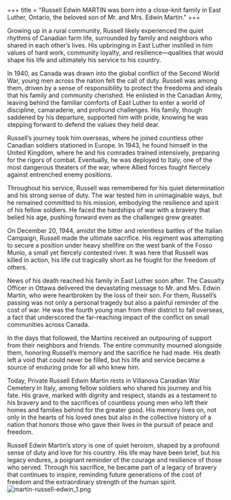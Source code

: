 +++
title = "Russell Edwin MARTIN was born into a close-knit family in East Luther, Ontario, the beloved son of Mr. and Mrs. Edwin Martin."
+++

Growing up in a rural community, Russell likely experienced the quiet rhythms of Canadian farm life, surrounded by family and neighbors who shared in each other’s lives. His upbringing in East Luther instilled in him values of hard work, community loyalty, and resilience—qualities that would shape his life and ultimately his service to his country.

In 1940, as Canada was drawn into the global conflict of the Second World War, young men across the nation felt the call of duty. Russell was among them, driven by a sense of responsibility to protect the freedoms and ideals that his family and community cherished. 
He enlisted in the Canadian Army, leaving behind the familiar comforts of East Luther to enter a world of discipline, camaraderie, and profound challenges. His family, though saddened by his departure, supported him with pride, knowing he was stepping forward to defend the values they held dear.

Russell’s journey took him overseas, where he joined countless other Canadian soldiers stationed in Europe. In 1943, he found himself in the United Kingdom, where he and his comrades trained intensively, preparing for the rigors of combat. Eventually, he was deployed to Italy, one of the most dangerous theaters of the war, where Allied forces fought fiercely against entrenched enemy positions.

Throughout his service, Russell was remembered for his quiet determination and his strong sense of duty. The war tested him in unimaginable ways, but he remained committed to his mission, embodying the resilience and spirit of his fellow soldiers. He faced the hardships of war with a bravery that belied his age, pushing forward even as the challenges grew greater.

On December 20, 1944, amidst the bitter and relentless battles of the Italian Campaign, Russell made the ultimate sacrifice. His regiment was attempting to secure a position under heavy shellfire on the west bank of the Fosso Munio, a small yet fiercely contested river. It was here that Russell was killed in action, his life cut tragically short as he fought for the freedom of others.

News of his death reached his family in East Luther soon after. The Casualty Officer in Ottawa delivered the devastating message to Mr. and Mrs. Edwin Martin, who were heartbroken by the loss of their son. For them, Russell’s passing was not only a personal tragedy but also a painful reminder of the cost of war. He was the fourth young man from their district to fall overseas, a fact that underscored the far-reaching impact of the conflict on small communities across Canada.

In the days that followed, the Martins received an outpouring of support from their neighbors and friends. The entire community mourned alongside them, honoring Russell’s memory and the sacrifice he had made. His death left a void that could never be filled, but his life and service became a source of enduring pride for all who knew him.

Today, Private Russell Edwin Martin rests in Villanova Canadian War Cemetery in Italy, among fellow soldiers who shared his journey and his fate. His grave, marked with dignity and respect, stands as a testament to his bravery and to the sacrifices of countless young men who left their homes and families behind for the greater good. His memory lives on, not only in the hearts of his loved ones but also in the collective history of a nation that honors those who gave their lives in the pursuit of peace and freedom.

Russell Edwin Martin’s story is one of quiet heroism, shaped by a profound sense of duty and love for his country. His life may have been brief, but his legacy endures, a poignant reminder of the courage and resilience of those who served. Through his sacrifice, he became part of a legacy of bravery that continues to inspire, reminding future generations of the cost of freedom and the extraordinary strength of the human spirit.
![martin-russell-edwin_1.png](/images/Soldiers/martin-russell-edwin_1.png)

